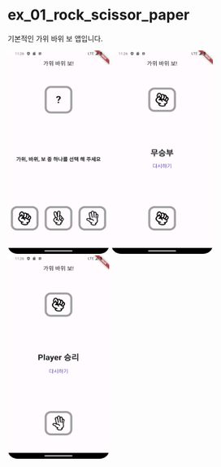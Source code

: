 # ex_01_rock_scissor_paper

기본적인 가위 바위 보 앱입니다.

<img src="./example_image/ex_0.png" width="200" height="400"/>
<img src="./example_image/ex_1.png" width="200" height="400"/>
<img src="./example_image/ex_2.png" width="200" height="400"/>

[//]: # (![홈 화면]&#40;./example_image/ex_1.png&#41;{: height="100"})

[//]: # (![홈 화면]&#40;./example_image/ex_2.png&#41;{: width="100" height="100"})